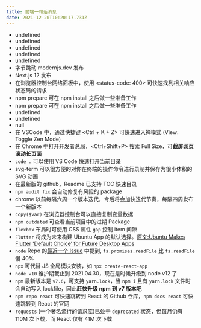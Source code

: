 ```yaml
---
title: 前端一句话消息
date: 2021-12-20T10:20:17.731Z
---
```


- undefined
- undefined
- undefined
- undefined
- undefined
- 字节跳动 modernjs.dev 发布
- Next.js 12 发布
- 在浏览器控制台网络面板中，使用 <status-code: 400> 可快速找到相关响应状态码的请求
- npm prepare 可在 npm install 之后做一些准备工作
- npm prepare 可在 npm install 之后做一些准备工作
- undefined
- undefined
- null
- 在 VSCode 中，通过快捷键 <Ctrl + K + Z> 可快速进入禅模式 (View: Toggle Zen Mode)
- 在 Chrome 中打开开发者总局，<Ctrl+Shift+P> 搜索 Full Size，可**截屏网页滚动长页面**
- `code .` 可以使用 VS Code 快速打开当前目录
- svg-term 可以很方便的对你在终端的操作命令进行录制并保存为很小体积的 SVG 动画
- 在最新版的 github，Readme 已支持 TOC 快速目录
- `npm audit fix` 会自动修复有风险的 package
- chrome 以前每隔六周一个版本迭代，今后将会加快迭代节奏，每隔四周发布一个新版本
- `copy($var)` 在浏览器控制台可以直接复制变量数据
- `npm outdated` 可查看当前项目中的过期 Package
- `flexbox` 布局时可使用 CSS 属性 `gap` 控制 item 间隙
- `Flutter` 将成为未来构建 Ubuntu App 的默认选择。[原文:Ubuntu Makes Flutter ‘Default Choice’ for Future Desktop Apps](https://www.omgubuntu.co.uk/2021/03/ubuntu-building-apps-with-flutter-in-future)
- `node` Repo 的[最近一个 Issue](https://github.com/nodejs/node/issues/37583) 中提到, `fs.promises.readFile` 比 `fs.readFile` 慢 40%
- `npx` 可代替 JS 全局模块安装，如 `npx create-react-app`
- `node v10` 维护期截止到 2021.04.30，现在是时候升级到 node v12 了
- `npm` 最新版本是 `v7.6`，可支持 `yarn.lock`，当 `npm i` 且有 `yarn.lock` 文件时会自动写入 lockfile，因此**赶快升级 npm 到 v7 版本吧**
- `npm repo react` 可快速跳转到 React 的 Github 仓库，`npm docs react` 可快速跳转到 React 的官网
- `requests` (一个著名流行的请求库)已处于 `deprecated` 状态，但每月仍有 110M 次下载，而 React 仅有 41M 次下载
